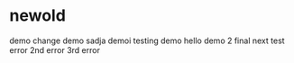 # newold

demo
change
demo
sadja
demoi
testing
demo
hello
demo 2
final
next test
error
2nd error
3rd error
